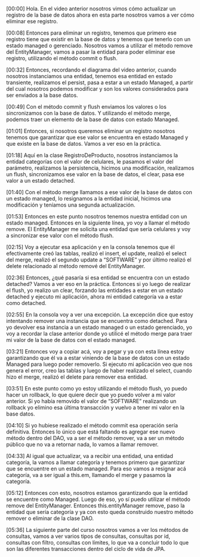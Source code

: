 [00:00] Hola. En el video anterior nosotros vimos cómo actualizar un registro de la base de datos ahora en esta parte nosotros vamos a ver cómo eliminar ese registro.

[00:08] Entonces para eliminar un registro, tenemos que primero ese registro tiene que existir en la base de datos y tenemos que tenerlo con un estado managed o gerenciado. Nosotros vamos a utilizar el método remove del EntityManager, vamos a pasar la entidad para poder eliminar ese registro, utilizando el método commit o flush.

[00:32] Entonces, recordando el diagrama del video anterior, cuando nosotros instanciamos una entidad, tenemos esa entidad en estado transiente, realizamos el persist, pasa a estar a un estado Managed, a partir del cual nosotros podemos modificar y son los valores considerados para ser enviados a la base datos.

[00:49] Con el método commit y flush enviamos los valores o los sincronizamos con la base de datos. Y utilizando el método merge, podemos traer un elemento de la base de datos con estado Managed.

[01:01] Entonces, si nosotros queremos eliminar un registro nosotros tenemos que garantizar que ese valor se encuentra en estado Managed y que existe en la base de datos. Vamos a ver eso en la práctica.

[01:18] Aquí en la clase RegistroDeProducto, nosotros instanciamos la entidad categorías con el valor de celulares, le pasamos el valor del parámetro, realizamos la persistencia, hicimos una modificación, realizamos un flush, sincronizamos ese valor en la base de datos, el clear, pasa ese valor a un estado detached.

[01:40] Con el método merge llamamos a ese valor de la base de datos con un estado managed, lo resignamos a la entidad inicial, hicimos una modificación y teníamos una segunda actualización.

[01:53] Entonces en este punto nosotros tenemos nuestra entidad con un estado managed. Entonces en la siguiente línea, yo voy a llamar el método remove. El EntityManager me solicita una entidad que sería celulares y voy a sincronizar ese valor con el método flush.

[02:15] Voy a ejecutar esa aplicación y en la consola tenemos que él efectivamente creó las tablas, realizó el insert, el update, realizó el select del merge, realizó el segundo update a “SOFTWARE” y por último realizó el delete relacionado al método remové del EntityManager.

[02:36] Entonces, ¿qué pasaría si esa entidad se encuentra con un estado detached? Vamos a ver eso en la práctica. Entonces si yo luego de realizar el flush, yo realizo un clear, forzando las entidades a estar en un estado detached y ejecuto mi aplicación, ahora mi entidad categoría va a estar como detached.

[02:55] En la consola voy a ver una excepción. La excepción dice que estoy intentando remover una instancia que se encuentra como detached. Para yo devolver esa instancia a un estado managed o un estado gerenciado, yo voy a recordar la clase anterior donde yo utilicé el método merge para traer mi valor de la base de datos con el estado managed.

[03:21] Entonces voy a copiar acá, voy a pegar y ya con esta línea estoy garantizando que él va a estar viniendo de la base de datos con un estado Managed para luego poder removerlo. Si ejecuto mi aplicación veo que nos genera el error, creo las tablas y luego de haber realizado el select, cuando hizo el merge, realizó el delete para remover esa entidad.

[03:51] En este punto como yo estoy utilizando el método flush, yo puedo hacer un rollback, lo que quiere decir que yo puedo volver a mi valor anterior. Si yo había removido el valor de “SOFTWARE” realizando un rollback yo elimino esa última transacción y vuelvo a tener mi valor en la base datos.

[04:10] Si yo hubiese realizado el método commit esa operación sería definitiva. Entonces lo único que está faltando es agregar ese nuevo método dentro del DAO, va a ser el método remover, va a ser un método público que no va a retornar nada, lo vamos a llamar remover.

[04:33] Al igual que actualizar, va a recibir una entidad, una entidad categoría, la vamos a llamar categoría y tenemos primero que garantizar que se encuentre en un estado managed. Para eso vamos a resignar acá categoría, va a ser igual a this.em, llamando el merge y pasamos la categoría.

[05:12] Entonces con esto, nosotros estamos garantizando que la entidad se encuentre como Managed. Luego de eso, yo sí puedo utilizar el método remove del EntityManager. Entonces this.entityManager remove, paso la entidad que sería categoría y ya con esto queda construido nuestro método remover o eliminar de la clase DAO.

[05:36] La siguiente parte del curso nosotros vamos a ver los métodos de consultas, vamos a ver varios tipos de consultas, consultas por id, consultas con filtro, consultas con límites, lo que va a concluir todo lo que son las diferentes transacciones dentro del ciclo de vida de JPA.